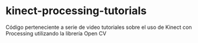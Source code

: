 # kinect-processing-tutorials
Código perteneciente a serie de video tutoriales sobre el uso de Kinect con Processing utilizando la librería Open CV
